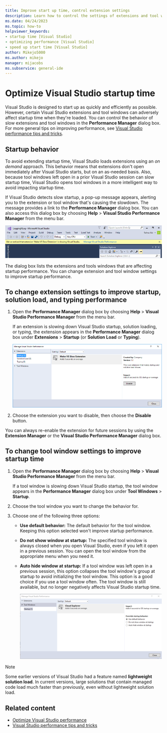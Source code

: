 ```yaml
---
title: Improve start up time, control extension settings
description: Learn how to control the settings of extensions and tool windows in the Performance Manager dialog box to improve Visual Studio start-up time.
ms.date: 04/24/2023
ms.topic: how-to
helpviewer_keywords:
- startup time [Visual Studio]
- optimizing performance [Visual Studio]
- speed up start time [Visual Studio]
author: Mikejo5000
ms.author: mikejo
manager: mijacobs
ms.subservice: general-ide
---
```

# Optimize Visual Studio startup time

Visual Studio is designed to start up as quickly and efficiently as possible. However, certain Visual Studio extensions and tool windows can adversely affect startup time when they're loaded. You can control the behavior of slow extensions and tool windows in the **Performance Manager** dialog box. For more general tips on improving performance, see [Visual Studio performance tips and tricks](../ide/visual-studio-performance-tips-and-tricks.md).

## Startup behavior

To avoid extending startup time, Visual Studio loads extensions using an *on demand* approach. This behavior means that extensions don't open immediately after Visual Studio starts, but on an as-needed basis. Also, because tool windows left open in a prior Visual Studio session can slow startup time, Visual Studio opens tool windows in a more intelligent way to avoid impacting startup time.

If Visual Studio detects slow startup, a pop-up message appears, alerting you to the extension or tool window that's causing the slowdown. The message provides a link to the **Performance Manager** dialog box. You can also access this dialog box by choosing **Help** > **Visual Studio Performance Manager** from the menu bar.

![Screenshot of the Performance Manager popup that says 'We've noticed that extension ... is slowing Visual Studio'](../ide/media/vside_perfdialog_popup.png)

The dialog box lists the extensions and tools windows that are affecting startup performance. You can change extension and tool window settings to improve startup performance.

## <a name="extensions" />To change extension settings to improve startup, solution load, and typing performance

1. Open the **Performance Manager** dialog box by choosing **Help** > **Visual Studio Performance Manager** from the menu bar.

    If an extension is slowing down Visual Studio startup, solution loading, or typing, the extension appears in the **Performance Manager** dialog box under **Extensions** > **Startup** (or **Solution Load** or **Typing**).

    ![Screenshot of the extensions view in the Performance Manager dialog box](../ide/media/vside_perfdialog_extensions.png)

2. Choose the extension you want to disable, then choose the **Disable** button.

You can always re-enable the extension for future sessions by using the **Extension Manager** or the **Visual Studio Performance Manager** dialog box.

## <a name="tool-windows" />To change tool window settings to improve startup time

1. Open the **Performance Manager** dialog box by choosing **Help** > **Visual Studio Performance Manager** from the menu bar.

    If a tool window is slowing down Visual Studio startup, the tool window appears in the **Performance Manager** dialog box under **Tool Windows** > **Startup**.

2. Choose the tool window you want to change the behavior for.

3. Choose one of the following three options:

   - **Use default behavior:** The default behavior for the tool window. Keeping this option selected won't improve startup performance.

   - **Do not show window at startup:** The specified tool window is always closed when you open Visual Studio, even if you left it open in a previous session. You can open the tool window from the appropriate menu when you need it.

   - **Auto hide window at startup:** If a tool window was left open in a previous session, this option collapses the tool window's group at startup to avoid initializing the tool window. This option is a good choice if you use a tool window often. The tool window is still available, but no longer negatively affects Visual Studio startup time.

     ![Screenshot of the tools windows view in the Performance Manager dialog box](../ide/media/vside_perfdialog_toolwindows.png)

> [!NOTE]
> Some earlier versions of Visual Studio had a feature named **lightweight solution load**. In current versions, large solutions that contain managed code load much faster than previously, even without lightweight solution load.

## Related content

- [Optimize Visual Studio performance](../ide/optimize-visual-studio-performance.md)
- [Visual Studio performance tips and tricks](../ide/visual-studio-performance-tips-and-tricks.md)
